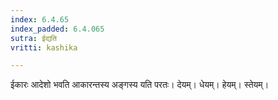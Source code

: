 ```yaml
---
index: 6.4.65
index_padded: 6.4.065
sutra: ईद्यति
vritti: kashika

---
```

ईकारः आदेशो भवति आकारन्तस्य अङ्गस्य यति परतः। देयम्। धेयम्। हेयम्। स्तेयम्।